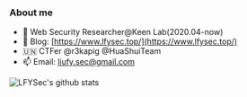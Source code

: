 ### About me
- 🔭 Web Security Researcher@Keen Lab(2020.04-now)
- 📖 Blog: [https://www.lfysec.top/](https://www.lfysec.top/)
- 🇺🇳 CTFer @r3kapig @HuaShuiTeam
- 📫 Email: liufy.sec@gmail.com

![LFYSec's github stats](https://github-readme-stats.vercel.app/api?username=LFYSec&theme=tokyonight&show_icons=true)